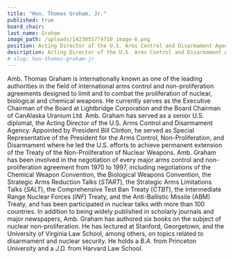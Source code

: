 ```yaml
---
title: "Hon. Thomas Graham, Jr."
published: true
board_chair:
last_name: Graham
image_path: /uploads/1423055774710_image-6.png
position: Acting Director of the U.S. Arms Control and Disarmament Agency (1994-97)
description: Acting Director of the U.S. Arms Control and Disarmament Agency (1994-97)
# slug: hon-thomas-graham-jr
---
```


Amb. Thomas Graham is internationally known as one of the leading authorities in the field of international arms control and non-proliferation agreements designed to limit and to combat the proliferation of nuclear, biological and chemical weapons. He currently serves as the Executive Chairman of the Board at Lightbridge Corporation and the Board Chairman of CanAlaska Uranium Ltd. Amb. Graham has served as a senior U.S. diplomat, the Acting Director of the U.S. Arms Control and Disarmament Agency. Appointed by President Bill Clinton, he served as Special Representative of the President for the Arms Control, Non-Proliferation, and Disarmament where he led the U.S. efforts to achieve permanent extension of the Treaty of the Non-Proliferation of Nuclear Weapons. Amb. Graham has been involved in the negotiation of every major arms control and non-proliferation agreement from 1970 to 1997, including negotiations of the Chemical Weapon Convention, the Biological Weapons Convention, the Strategic Arms Reduction Talks (_START_), the Strategic Arms Limitations Talks (_SALT_), the Comprehensive Test Ban Treaty (_CTBT_), the Intermediate Range Nuclear Forces (_INF_) Treaty, and the Anti-Ballistic Missile (ABM) Treaty, and has been participated in nuclear talks with more than 100 countries.
In addition to being widely published in scholarly journals and major newspapers, Amb. Graham has authored six books on the subject of nuclear non-proliferation. He has lectured at Stanford, Georgetown, and the University of Virginia Law School, among others, on topics related to disarmament and nuclear security. He holds a _B.A._ from Princeton University and a _J.D._ from Harvard Law School.

